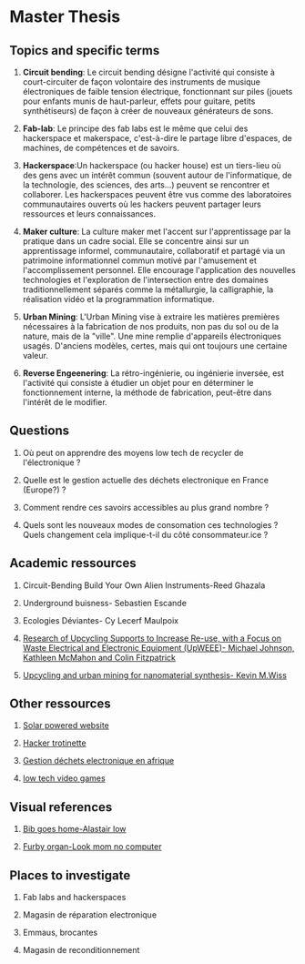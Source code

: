 # Master Thesis
## Topics and specific terms

1. **Circuit bending**: Le circuit bending désigne l'activité qui consiste à court-circuiter de façon volontaire des instruments de musique électroniques de faible tension électrique, fonctionnant sur piles (jouets pour enfants munis de haut-parleur, effets pour guitare, petits synthétiseurs) de façon à créer de nouveaux générateurs de sons.
2. **Fab-lab**: Le principe des fab labs est le même que celui des hackerspace et makerspace, c'est-à-dire le partage libre d'espaces, de machines, de compétences et de savoirs. 

3. **Hackerspace**:Un hackerspace (ou hacker house) est un tiers-lieu où des gens avec un intérêt commun (souvent autour de l'informatique, de la technologie, des sciences, des arts...) peuvent se rencontrer et collaborer. Les hackerspaces peuvent être vus comme des laboratoires communautaires ouverts où les hackers peuvent partager leurs ressources et leurs connaissances. 

4. **Maker culture**: La culture maker met l'accent sur l'apprentissage par la pratique dans un cadre social. Elle se concentre ainsi sur un apprentissage informel, communautaire, collaboratif et partagé via un patrimoine informationnel commun motivé par l'amusement et l'accomplissement personnel. Elle encourage l'application des nouvelles technologies et l'exploration de l'intersection entre des domaines traditionnellement séparés comme la métallurgie, la calligraphie, la réalisation vidéo et la programmation informatique.

5. **Urban Mining**: L'Urban Mining vise à extraire les matières premières nécessaires à la fabrication de nos produits, non pas du sol ou de la nature, mais de la "ville". Une mine remplie d'appareils électroniques usagés. D'anciens modèles, certes, mais qui ont toujours une certaine valeur.

6. **Reverse Engeenering**: La rétro-ingénierie, ou ingénierie inversée, est l'activité qui consiste à étudier un objet pour en déterminer le fonctionnement interne, la méthode de fabrication, peut-être dans l'intérêt de le modifier.


## Questions

1. Où peut on apprendre des moyens low tech de recycler de l'électronique ?

2. Quelle est le gestion actuelle des déchets electronique en France (Europe?) ?

3. Comment rendre ces savoirs accessibles au plus grand nombre ?

4. Quels sont les nouveaux modes de consomation ces technologies ? Quels changement cela implique-t-il du côté consommateur.ice ?


## Academic ressources

1. Circuit-Bending Build Your Own Alien Instruments-Reed Ghazala

2. Underground buisness- Sebastien Escande

3. Ecologies Déviantes- Cy Lecerf Maulpoix

4. [Research of Upcycling Supports to Increase Re-use, with a Focus on Waste Electrical and Electronic Equipment (UpWEEE)- Michael Johnson, Kathleen McMahon and Colin Fitzpatrick](https://www.epa.ie/publications/research/waste/Research_Report_241.pdf)

5. [Upcycling and urban mining for nanomaterial synthesis- Kevin M.Wiss](https://www.sciencedirect.com/science/article/abs/pii/S1748013223000300)

## Other ressources

1. [Solar powered website](https://solar.lowtechmagazine.com/low-tech-solutions.html)

2. [Hacker trotinette](https://infokiosques.net/spip.php?page=lire&id_article=1747)

3. [Gestion déchets electronique en afrique](https://books.google.ch/books?hl=fr&lr=&id=tHv1AgAAQBAJ&oi=fnd&pg=PA3&dq=d%C3%A9chets+electroniques&ots=XFGEVIGmfI&sig=FH52P3VLsbQTS_GjWIVI9gpEq3U&redir_esc=y#v=onepage&q&f=false)

4. [low tech video games](http://lowtek.co.uk/)

## Visual references

1. [Bib goes home-Alastair low](https://www.artstation.com/artwork/Krrq5r)

2. [Furby organ-Look mom no computer](https://www.youtube.com/watch?v=GYLBjScgb7o&t=120s)

## Places to investigate 

1. Fab labs and hackerspaces

2. Magasin de réparation electronique

3. Emmaus, brocantes

4. Magasin de reconditionnement


